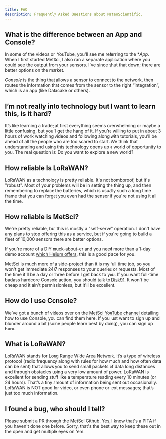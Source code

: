 ```yaml
---
title: FAQ
description: Frequently Asked Questions about MeteoScientific.
---
```

## What is the difference between an App and Console?

In some of the videos on YouTube, you'll see me referring to the **App*.  When I first started MetSci, I also ran a separate application where you could see the output from your sensors.  I've since shut that down; there are better options on the market.

*Console* is the thing that allows a sensor to connect to the network, then routes the information that comes from the sensor to the right “integration”, which is an app (like Datacake or others).  

## I’m not really into technology but I want to learn this, is it hard?

It’s like learning a trade; at first everything seems overwhelming or maybe a little confusing, but you’ll get the hang of it. If you’re willing to put in about 3 hours of work watching videos and following along with tutorials, you’ll be ahead of all the people who are too scared to start. We think that understanding and using this technology opens up a world of opportunity to you. The real question is: Do you want to explore a new world?

## How reliable Is LoRaWAN?  
LoRaWAN as a technology is pretty reliable.  It's not bombproof, but it's "robust".  Most of your problems will be in setting the thing up, and then remembering to replace the batteries, which is usually such a long time frame that you can forget you even had the sensor if you're not using it all the time.

## How reliable is MetSci?
We're pretty reliable, but this is mostly a "self-serve" operation. I don't have any plans to stop offering this as a service, but if you're going to build a fleet of 10,000 sensors there are better options.  

If you're more of a DIY muck-about-er and you need more than a 1-day demo account [which Helium offers](https://console.helium.com/), this is a good place for you.

MetSci is much more of a side-project than it is my full time job, so you won't get immediate 24/7 responses to your queries or requests.  Most of the time it'll be a day or three before I get back to you.  If you want full-time badass hardcore Console action, you should talk to [Disk91](https://www.disk91.com/2024/news/lpwan/evolution-of-usage-on-the-helium-iot-network/).  It won't be cheap and it ain't permissionless, but it'll be excellent.


## How do I use Console?

We’ve got a bunch of videos over on the [MetSci YouTube channel](https://www.youtube.com/@meteoscientific) detailing how to use Console, you can find them here. If you just want to sign up and blunder around a bit (some people learn best by doing), you can sign up here.

## What is LoRaWAN?

LoRaWAN stands for Long Range Wide Area Network. It’s a type of wireless protocol (radio frequency along with rules for how much and how often data can be sent) that allows you to send small packets of data long distances and through obstacles using a very low amount of power. LoRaWAN is excellent for sending stuff like a temperature reading every 10 minutes (or 24 hours). That’s a tiny amount of information being sent out occasionally. LoRaWAN is NOT good for video, or even phone or text messages; that’s just too much information.

## I found a bug, who should I tell?
Please submit a PR through the MetSci Github.  Yes, I know that's a PITA if you haven't done one before.  Sorry, that's the best way to keep these out in the open and get multiple eyes on 'em.